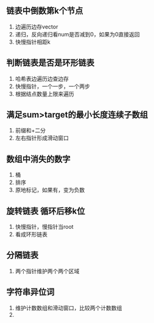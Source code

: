## 链表中倒数第k个节点

1. 边遍历边存vector
2. 递归，反向递归看num是否减到0，如果为0直接返回
3. 快慢指针相距k


## 判断链表是否是环形链表

1. 哈希表边遍历边查边存
2. 快慢指针，一个一步，一个两步
3. 根据结点数量上限来遍历


## 满足sum>target的最小长度连续子数组

1. 前缀和+二分
2. 左右指针形成滑动窗口


## 数组中消失的数字

1. 桶
2. 排序
3. 原地标记，如果有，变为负数

## 旋转链表 循环后移k位


1. 快慢指针，慢指针当root
2. 看成环形链表

## 分隔链表

1. 两个指针维护两个两个区域


## 字符串异位词


1. 维护计数数组和滑动窗口，比较两个计数数组
2. 